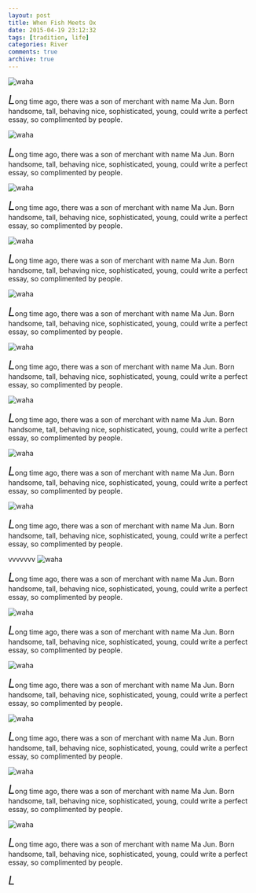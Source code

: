 ```yaml
---
layout: post
title: When Fish Meets Ox
date: 2015-04-19 23:12:32
tags: [tradition, life]
categories: River
comments: true
archive: true
---
```

<img class="cpanda" src="/0005.jpg" alt="waha"/>

<font size="5">*L*</font>ong time ago, there was a son of merchant with name Ma Jun. Born handsome, tall, behaving nice, sophisticated, young, could write a perfect essay, so complimented by people.

<img class="cpanda" src="/1.jpg" alt="waha"/>

<font size="5">*L*</font>ong time ago, there was a son of merchant with name Ma Jun. Born handsome, tall, behaving nice, sophisticated, young, could write a perfect essay, so complimented by people.

<img class="cpanda" src="/1.jpg" alt="waha"/>

<font size="5">*L*</font>ong time ago, there was a son of merchant with name Ma Jun. Born handsome, tall, behaving nice, sophisticated, young, could write a perfect essay, so complimented by people.


<img class="cpanda" src="/1.jpg" alt="waha"/>

<font size="5">*L*</font>ong time ago, there was a son of merchant with name Ma Jun. Born handsome, tall, behaving nice, sophisticated, young, could write a perfect essay, so complimented by people.


<img class="cpanda" src="/1.jpg" alt="waha"/>

<font size="5">*L*</font>ong time ago, there was a son of merchant with name Ma Jun. Born handsome, tall, behaving nice, sophisticated, young, could write a perfect essay, so complimented by people.


<img class="cpanda" src="/1.jpg" alt="waha"/>

<font size="5">*L*</font>ong time ago, there was a son of merchant with name Ma Jun. Born handsome, tall, behaving nice, sophisticated, young, could write a perfect essay, so complimented by people.


<img class="cpanda" src="/1.jpg" alt="waha"/>

<font size="5">*L*</font>ong time ago, there was a son of merchant with name Ma Jun. Born handsome, tall, behaving nice, sophisticated, young, could write a perfect essay, so complimented by people.


<img class="cpanda" src="/1.jpg" alt="waha"/>

<font size="5">*L*</font>ong time ago, there was a son of merchant with name Ma Jun. Born handsome, tall, behaving nice, sophisticated, young, could write a perfect essay, so complimented by people.


<img class="cpanda" src="/1.jpg" alt="waha"/>

<font size="5">*L*</font>ong time ago, there was a son of merchant with name Ma Jun. Born handsome, tall, behaving nice, sophisticated, young, could write a perfect essay, so complimented by people.

vvvvvvv
<img class="cpanda" src="/1.jpg" alt="waha"/>

<font size="5">*L*</font>ong time ago, there was a son of merchant with name Ma Jun. Born handsome, tall, behaving nice, sophisticated, young, could write a perfect essay, so complimented by people.


<img class="cpanda" src="/1.jpg" alt="waha"/>

<font size="5">*L*</font>ong time ago, there was a son of merchant with name Ma Jun. Born handsome, tall, behaving nice, sophisticated, young, could write a perfect essay, so complimented by people.


<img class="cpanda" src="/1.jpg" alt="waha"/>

<font size="5">*L*</font>ong time ago, there was a son of merchant with name Ma Jun. Born handsome, tall, behaving nice, sophisticated, young, could write a perfect essay, so complimented by people.


<img class="cpanda" src="/1.jpg" alt="waha"/>

<font size="5">*L*</font>ong time ago, there was a son of merchant with name Ma Jun. Born handsome, tall, behaving nice, sophisticated, young, could write a perfect essay, so complimented by people.


<img class="cpanda" src="/1.jpg" alt="waha"/>

<font size="5">*L*</font>ong time ago, there was a son of merchant with name Ma Jun. Born handsome, tall, behaving nice, sophisticated, young, could write a perfect essay, so complimented by people.


<img class="cpanda" src="/1.jpg" alt="waha"/>

<font size="5">*L*</font>ong time ago, there was a son of merchant with name Ma Jun. Born handsome, tall, behaving nice, sophisticated, young, could write a perfect essay, so complimented by people.



<!--img class="cpanda" src="http://7xi3j8.com1.z0.glb.clouddn.com/cokepanda.com_404s.jpg" alt="waha"/--> 

<font size="5">*L*</font> 
